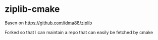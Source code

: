 # ziplib-cmake
Basen on https://github.com/idma88/ziplib

Forked so that I can maintain a repo that can easily be fetched by cmake
